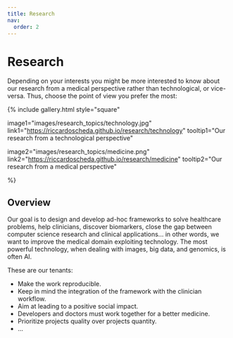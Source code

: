 ```yaml
---
title: Research
nav:
  order: 2
---
```


# <i class="fas research"></i>Research

Depending on your interests you might be more interested to know about our research from a medical perspective rather than technological, or vice-versa. Thus, choose the point of view you prefer the most:

{%
  include gallery.html
  style="square"

  image1="images/research_topics/technology.jpg"
  link1="https://riccardoscheda.github.io/research/technology"
  tooltip1="Our research from a technological perspective"

  image2="images/research_topics/medicine.png"
  link2="https://riccardoscheda.github.io/research/medicine"
  tooltip2="Our research from a medical perspective"

%}

## Overview
Our goal is to design and develop ad-hoc frameworks to solve healthcare problems, help clinicians, discover biomarkers, close the gap between computer science research and clinical applications... in other words, we want to improve the medical domain exploiting technology. The most powerful technology, when dealing with images, big data, and genomics, is often AI. 

These are our tenants:

* Make the work reproducible.
* Keep in mind the integration of the framework with the clinician workflow.
* Aim at leading to a positive social impact.
* Developers and doctors must work together for a better medicine.
* Prioritize projects quality over projects quantity.
* ...




